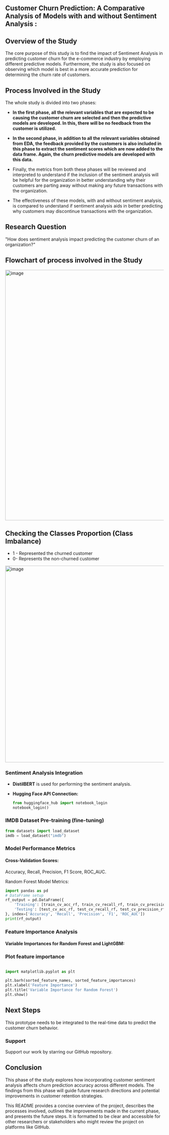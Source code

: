 ## Customer Churn Prediction: A Comparative Analysis of Models with and without Sentiment Analysis :

## Overview of the Study
The core purpose of this study is to find the impact of Sentiment Analysis in predicting customer churn for the e-commerce industry by employing different predictive models. Furthermore, the study is also focused on observing which model is best in a more accurate prediction for determining the churn rate of customers.

## Process Involved in the Study
The whole study is divided into two phases:

* **In the first phase, all the relevant variables that are expected to be causing the customer churn are selected and then the predictive models are developed. In this, there will be no feedback from the customer is utilized.**
* **In the second phase, in addition to all the relevant variables obtained from EDA, the feedback provided by the customers is also included in this phase to extract the sentiment scores which are now added to the data frame. Again, the churn predictive models are developed with this data.**

*   Finally, the metrics from both these phases will be reviewed and interpreted to understand if the inclusion of the sentiment analysis will be helpful for the organization in better understanding why their customers are parting away without making any future transactions with the organization.
*   The effectiveness of these models, with and without sentiment analysis, is compared to understand if sentiment analysis aids in better predicting why customers may discontinue transactions with the organization.

## Research Question
"How does sentiment analysis impact predicting the customer churn of an organization?"

## Flowchart of process involved in the Study
<img width="796" alt="image" src="https://github.com/GaneshKotaSLU/Customer-Churn-Prediction/assets/145741973/a0fcbaee-a8dd-4ef8-9355-8b02559536f7">

## Checking the Classes Proportion (Class Imbalance)

* 1 - Represented the churned customer
* 0- Represents the non-churned customer
<img width="625" alt="image" src="https://github.com/GaneshKotaSLU/Customer-Churn-Prediction/assets/145741973/a70b11c6-c999-4afb-a55b-736753e83dc8">


### Sentiment Analysis Integration
* **DistilBERT** is used for performing the sentiment analysis.
- **Hugging Face API Connection:**
  ```python
  from huggingface_hub import notebook_login
  notebook_login()
  ```




### IMDB Dataset Pre-training (fine-tuning)
 ```python
from datasets import load_dataset
imdb = load_dataset("imdb")
```
### Model Performance Metrics
#### Cross-Validation Scores:
Accuracy, Recall, Precision, F1 Score, ROC_AUC.

Random Forest Model Metrics:

```python
import pandas as pd
# DataFrame setup
rf_output = pd.DataFrame({
    'Training': [train_cv_acc_rf, train_cv_recall_rf, train_cv_precision_rf, train_cv_f1_rf, roc_auc_train_rf],
    'Testing': [test_cv_acc_rf, test_cv_recall_rf, test_cv_precision_rf, test_cv_f1_rf, roc_auc_test_rf]
}, index=['Accuracy', 'Recall', 'Precision', 'F1', 'ROC_AUC'])
print(rf_output)
```

### Feature Importance Analysis
#### Variable Importances for Random Forest and LightGBM:
### Plot feature importance
```python

import matplotlib.pyplot as plt

plt.barh(sorted_feature_names, sorted_feature_importances)
plt.xlabel('Feature Importance')
plt.title('Variable Importance for Random Forest')
plt.show()
```

## Next Steps
This prototype needs to be integrated to the real-time data to predict the customer churn behavior.

### Support

Support our work by starring our GitHub repository.

## Conclusion
This phase of the study explores how incorporating customer sentiment analysis affects churn prediction accuracy across different models. The findings from this phase will guide future research directions and potential improvements in customer retention strategies.


This README provides a concise overview of the project, describes the processes involved, outlines the improvements made in the current phase, and presents the future steps. It is formatted to be clear and accessible for other researchers or stakeholders who might review the project on platforms like GitHub.
